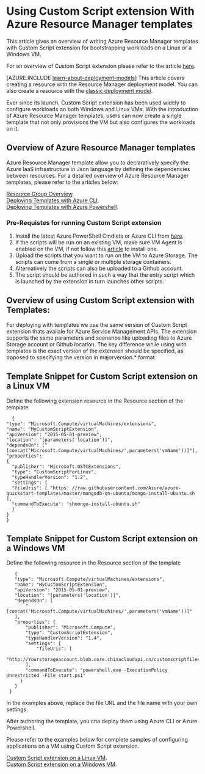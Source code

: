 <!-- not suitable for Mooncake -->

<properties
   pageTitle="Custom scripts on VMs using templates | Windows Azure"
   description="Automate Windows and Linux Azure VM configuration tasks by using the Custom Script extension with Resource Manager templates"
   services="virtual-machines"
   documentationCenter=""
   authors="kundanap"
   manager="timlt"
   editor=""
   tags="azure-resource-manager"/>

<tags
	ms.service="virtual-machines"
	ms.date="07/01/2015"
	wacn.date=""/>

# Using Custom Script extension With Azure Resource Manager templates

This article gives an overview of writing Azure Resource Manager templates with Custom Script extension for bootstrapping workloads on a Linux or a Windows VM.

For an overview of Custom Script extension please refer to the article [here](/documentation/articles/virtual-machines-extensions-customscript).

[AZURE.INCLUDE [learn-about-deployment-models](../includes/learn-about-deployment-models-include.md)] This article covers creating a resource with the Resource Manager deployment model. You can also create a resource with the [classic deployment model](/documentation/articles/virtual-machines-extensions-customscript).

Ever since its launch, Custom Script extension has been used widely to configure workloads on both Windows and Linux VMs. With the introduction of Azure Resource Manager templates, users can now create a single template that not only provisions the VM but also configures the workloads on it.

## Overview of Azure Resource Manager templates

Azure Resource Manager template allow you to declaratively specify the Azure IaaS infrastructure in Json language by defining the dependencies between resources. For a detailed overview of Azure Resource Manager templates, please refer to the articles below:

<a href="/documentation/articles/resource-group-overview/" target="_blank">Resource Group Overview</a>.
<br/>
<a href="/documentation/articles/virtual-machines-deploy-rmtemplates-azure-cli/" target="_blank">Deploying Templates with Azure CLI</a>.
<br/>
<a href="/documentation/articles/virtual-machines-deploy-rmtemplates-powershell/" target="_blank">Deploying Templates with Azure Powershell</a>.

### Pre-Requistes for running Custom Script extension

1. Install the latest Azure PowerShell Cmdlets or Azure CLI from <a href="http://azure.microsoft.com/downloads" target="_blank">here</a>.
2. If the scripts will be run on an existing VM, make sure VM Agent is enabled on the VM, if not follow this <a href="https://msdn.microsoft.com/zh-cn/library/azure/dn832621.aspx" target="_blank">article</a> to install one.
3. Upload the scripts that you want to run on the VM to Azure Storage. The scripts can come from a single or multiple storage containers.
4. Alternatively the scripts can also be uploaded to a Github account.
5. The script should be authored in such a way that the entry script which is launched by the extension in turn launches other scripts.

## Overview of using Custom Script extension with Templates:

For deploying with templates we use the same version of  Custom Script extension thats availale for Azure Service Management APIs. The extension supports the same parameters and scenarios like uploading files to Azure Storage account or Github location. The key difference while using with templates is the exact version of the extension should be specified, as opposed to specifying the version in majorversion.* format.

 ## Template Snippet for Custom Script extension on a Linux VM

Define the following extension resource in the Resource section of the template

      {
    "type": "Microsoft.Compute/virtualMachines/extensions",
    "name": "MyCustomScriptExtension",
    "apiVersion": "2015-05-01-preview",
    "location": "[parameters('location')]",
    "dependsOn": ["[concat('Microsoft.Compute/virtualMachines/',parameters('vmName'))]"],
    "properties":
    {
      "publisher": "Microsoft.OSTCExtensions",
      "type": "CustomScriptForLinux",
      "typeHandlerVersion": "1.2",
      "settings": {
      "fileUris": [ "https: //raw.githubusercontent.com/Azure/azure-quickstart-templates/master/mongodb-on-ubuntu/mongo-install-ubuntu.sh                        ],
      "commandToExecute": "shmongo-install-ubuntu.sh"
      }
    }
    }

## Template Snippet for Custom Script extension on a Windows VM

Define the following resource in the Resource section of the template

       {
       "type": "Microsoft.Compute/virtualMachines/extensions",
       "name": "MyCustomScriptExtension",
       "apiVersion": "2015-05-01-preview",
       "location": "[parameters('location')]",
       "dependsOn": [
           "[concat('Microsoft.Compute/virtualMachines/',parameters('vmName'))]"
       ],
       "properties": {
           "publisher": "Microsoft.Compute",
           "type": "CustomScriptExtension",
           "typeHandlerVersion": "1.4",
           "settings": {
               "fileUris": [
               "http://Yourstorageaccount.blob.core.chinacloudapi.cn/customscriptfiles/start.ps1"
           ],
           "commandToExecute": "powershell.exe -ExecutionPolicy Unrestricted -File start.ps1"
         }
       }
     }

In the examples above, replace the file URL and the file name with your own settings.

After authoring the template, you cna deploy them using Azure CLI or Azure Powershell.

Please refer to the examples below for complete samples of configuring applications on a VM using Custom Script extension.

<a href="https://github.com/Azure/azure-quickstart-templates/blob/b1908e74259da56a92800cace97350af1f1fc32b/mongodb-on-ubuntu/azuredeploy.json/" target="_blank">Custom Script extension on a Linux VM</a>.
</br>
<a href="https://github.com/Azure/azure-quickstart-templates/blob/b1908e74259da56a92800cace97350af1f1fc32b/201-list-storage-keys-windows-vm/azuredeploy.json/" target="_blank">Custom Script extension on a Windows VM</a>.

